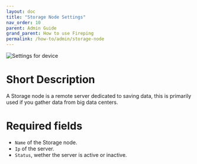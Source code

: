 ```yaml
---
layout: doc
title: "Storage Node Settings"
nav_order: 10
parent: Admin Guide
grand_parent: How to use Fireping
permalink: /how-to/admin/storage-node
---
```


![Settings for device](/fireping/assets/images/storage_node_settings.png)

# Short Description
A Storage node is a remote server dedicated to saving data, this is primarily used if you gather data from big data centers.

# Required fields
- `Name` of the Storage node.
- `Ip` of the server.
- `Status`, wether the server is active or inactive.
